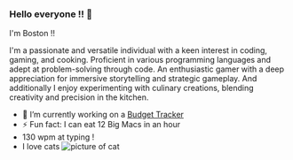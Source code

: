 ### Hello everyone !! 👋

I'm Boston !!

I'm a passionate and versatile individual with a keen interest in coding, gaming, and cooking. Proficient in various programming languages and adept at problem-solving through code. An enthusiastic gamer with a deep appreciation for immersive storytelling and strategic gameplay. And additionally I enjoy experimenting with culinary creations, blending creativity and precision in the kitchen.

- 🔭 I’m currently working on a [Budget Tracker](https://github.com/Boston-Phillips-Lepaio/Budget-Tracker)
- ⚡ Fun fact: I can eat 12 Big Macs in an hour
- 130 wpm at typing !
- I love cats
![picture of cat](https://i.pinimg.com/564x/5a/5f/72/5a5f721f6e1e62b2fa4541fd52154bd3.jpg)
<!--
**Boston-Phillips-Lepaio/Boston-Phillips-Lepaio** is a ✨ _special_ ✨ repository because its `README.md` (this file) appears on your GitHub profile.

Here are some ideas to get you started:

- 🔭 I’m currently working on ...
- 🌱 I’m currently learning ...
- 👯 I’m looking to collaborate on ...
- 🤔 I’m looking for help with ...
- 💬 Ask me about ...
- 📫 How to reach me: ...
- 😄 Pronouns: ...
- ⚡ Fun fact: ...
-->
